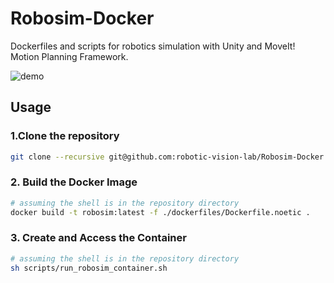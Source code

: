 # Robosim-Docker
Dockerfiles and scripts for robotics simulation with Unity and MoveIt! Motion Planning Framework.

![demo](./demo.gif)

## Usage

### 1.Clone the repository

```bash
git clone --recursive git@github.com:robotic-vision-lab/Robosim-Docker.git
```

### 2. Build the Docker Image

<!-- TODO: Create a Docker Hub repository so images can be pulled directly over the web instead of building. -->

```bash
# assuming the shell is in the repository directory
docker build -t robosim:latest -f ./dockerfiles/Dockerfile.noetic .
```

### 3. Create and Access the Container

```bash
# assuming the shell is in the repository directory
sh scripts/run_robosim_container.sh
```
